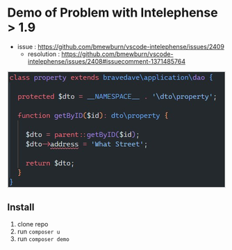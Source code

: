 # Demo of Problem with Intelephense > 1.9

* issue : https://github.com/bmewburn/vscode-intelephense/issues/2409
  * resolution : https://github.com/bmewburn/vscode-intelephense/issues/2408#issuecomment-1371485764

![issue](Screenshot%202023-01-06%20093811.jpg)

## Install

1. clone repo
2. run `composer u`
3. run `composer demo`